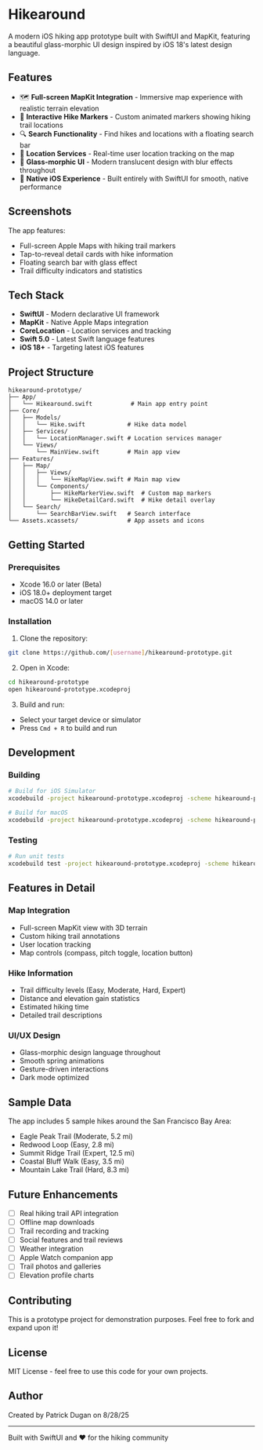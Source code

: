 # Hikearound

A modern iOS hiking app prototype built with SwiftUI and MapKit, featuring a beautiful glass-morphic UI design inspired by iOS 18's latest design language.

## Features

- 🗺️ **Full-screen MapKit Integration** - Immersive map experience with realistic terrain elevation
- 🥾 **Interactive Hike Markers** - Custom animated markers showing hiking trail locations
- 🔍 **Search Functionality** - Find hikes and locations with a floating search bar
- 📍 **Location Services** - Real-time user location tracking on the map
- 🎨 **Glass-morphic UI** - Modern translucent design with blur effects throughout
- 📱 **Native iOS Experience** - Built entirely with SwiftUI for smooth, native performance

## Screenshots

The app features:
- Full-screen Apple Maps with hiking trail markers
- Tap-to-reveal detail cards with hike information
- Floating search bar with glass effect
- Trail difficulty indicators and statistics

## Tech Stack

- **SwiftUI** - Modern declarative UI framework
- **MapKit** - Native Apple Maps integration
- **CoreLocation** - Location services and tracking
- **Swift 5.0** - Latest Swift language features
- **iOS 18+** - Targeting latest iOS features

## Project Structure

```
hikearound-prototype/
├── App/
│   └── Hikearound.swift           # Main app entry point
├── Core/
│   ├── Models/
│   │   └── Hike.swift            # Hike data model
│   ├── Services/
│   │   └── LocationManager.swift # Location services manager
│   └── Views/
│       └── MainView.swift        # Main app view
├── Features/
│   ├── Map/
│   │   ├── Views/
│   │   │   └── HikeMapView.swift # Main map view
│   │   └── Components/
│   │       ├── HikeMarkerView.swift  # Custom map markers
│   │       └── HikeDetailCard.swift  # Hike detail overlay
│   └── Search/
│       └── SearchBarView.swift   # Search interface
└── Assets.xcassets/              # App assets and icons
```

## Getting Started

### Prerequisites

- Xcode 16.0 or later (Beta)
- iOS 18.0+ deployment target
- macOS 14.0 or later

### Installation

1. Clone the repository:
```bash
git clone https://github.com/[username]/hikearound-prototype.git
```

2. Open in Xcode:
```bash
cd hikearound-prototype
open hikearound-prototype.xcodeproj
```

3. Build and run:
- Select your target device or simulator
- Press `Cmd + R` to build and run

## Development

### Building

```bash
# Build for iOS Simulator
xcodebuild -project hikearound-prototype.xcodeproj -scheme hikearound-prototype -destination 'platform=iOS Simulator,name=iPhone 16' build

# Build for macOS
xcodebuild -project hikearound-prototype.xcodeproj -scheme hikearound-prototype -destination 'platform=macOS' build
```

### Testing

```bash
# Run unit tests
xcodebuild test -project hikearound-prototype.xcodeproj -scheme hikearound-prototype -destination 'platform=iOS Simulator,name=iPhone 16'
```

## Features in Detail

### Map Integration
- Full-screen MapKit view with 3D terrain
- Custom hiking trail annotations
- User location tracking
- Map controls (compass, pitch toggle, location button)

### Hike Information
- Trail difficulty levels (Easy, Moderate, Hard, Expert)
- Distance and elevation gain statistics
- Estimated hiking time
- Detailed trail descriptions

### UI/UX Design
- Glass-morphic design language throughout
- Smooth spring animations
- Gesture-driven interactions
- Dark mode optimized

## Sample Data

The app includes 5 sample hikes around the San Francisco Bay Area:
- Eagle Peak Trail (Moderate, 5.2 mi)
- Redwood Loop (Easy, 2.8 mi)
- Summit Ridge Trail (Expert, 12.5 mi)
- Coastal Bluff Walk (Easy, 3.5 mi)
- Mountain Lake Trail (Hard, 8.3 mi)

## Future Enhancements

- [ ] Real hiking trail API integration
- [ ] Offline map downloads
- [ ] Trail recording and tracking
- [ ] Social features and trail reviews
- [ ] Weather integration
- [ ] Apple Watch companion app
- [ ] Trail photos and galleries
- [ ] Elevation profile charts

## Contributing

This is a prototype project for demonstration purposes. Feel free to fork and expand upon it!

## License

MIT License - feel free to use this code for your own projects.

## Author

Created by Patrick Dugan on 8/28/25

---

Built with SwiftUI and ❤️ for the hiking community